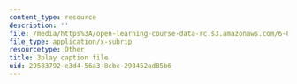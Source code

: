 ```yaml
---
content_type: resource
description: ''
file: /media/https%3A/open-learning-course-data-rc.s3.amazonaws.com/6-851-advanced-data-structures-spring-2012/29583792e3d456a38cbc298452ad85b6_Yarwp7TNTL4.vtt
file_type: application/x-subrip
resourcetype: Other
title: 3play caption file
uid: 29583792-e3d4-56a3-8cbc-298452ad85b6
---
```

